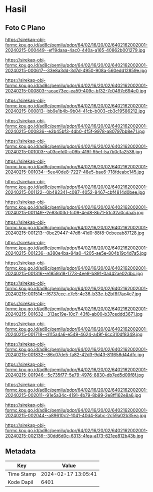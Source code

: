 # Hasil

## Foto C Plano

https://sirekap-obj-formc.kpu.go.id/ad8c/pemilu/pdpr/64/02/16/20/02/6402162002001-20240215-000449--ef19daaa-4ac0-440a-a165-40862b001279.jpg

https://sirekap-obj-formc.kpu.go.id/ad8c/pemilu/pdpr/64/02/16/20/02/6402162002001-20240215-000617--33e8a3dd-3d7d-4950-908a-560edd12859e.jpg

https://sirekap-obj-formc.kpu.go.id/ad8c/pemilu/pdpr/64/02/16/20/02/6402162002001-20240215-000803--acae73ec-ea59-409c-bf32-7c0497c694e0.jpg

https://sirekap-obj-formc.kpu.go.id/ad8c/pemilu/pdpr/64/02/16/20/02/6402162002001-20240215-000813--bb9e1b4b-9b04-41cb-b003-cb3c19586212.jpg

https://sirekap-obj-formc.kpu.go.id/ad8c/pemilu/pdpr/64/02/16/20/02/6402162002001-20240215-000836--e3b45bf3-4db0-4f5f-9978-a80797bb8e71.jpg

https://sirekap-obj-formc.kpu.go.id/ad8c/pemilu/pdpr/64/02/16/20/02/6402162002001-20240215-001003--a03cefd0-c09b-419f-95ef-5a7b0c1a2538.jpg

https://sirekap-obj-formc.kpu.go.id/ad8c/pemilu/pdpr/64/02/16/20/02/6402162002001-20240215-001034--5ee40de8-7227-48e5-bae6-718fdeabc145.jpg

https://sirekap-obj-formc.kpu.go.id/ad8c/pemilu/pdpr/64/02/16/20/02/6402162002001-20240215-001122--0b482341-c087-4052-8467-cbf4814d0bee.jpg

https://sirekap-obj-formc.kpu.go.id/ad8c/pemilu/pdpr/64/02/16/20/02/6402162002001-20240215-001149--2e83d03d-fc09-4ed8-8b71-51c32a0cdaa5.jpg

https://sirekap-obj-formc.kpu.go.id/ad8c/pemilu/pdpr/64/02/16/20/02/6402162002001-20240215-001213--0be29447-47d6-41d0-88f8-0cbeeab87128.jpg

https://sirekap-obj-formc.kpu.go.id/ad8c/pemilu/pdpr/64/02/16/20/02/6402162002001-20240215-001236--a380e4ba-84a0-4205-ae5e-804b19c4d7a5.jpg

https://sirekap-obj-formc.kpu.go.id/ad8c/pemilu/pdpr/64/02/16/20/02/6402162002001-20240215-001316--e1859a18-1773-4ee9-b891-0ad42ae02dbc.jpg

https://sirekap-obj-formc.kpu.go.id/ad8c/pemilu/pdpr/64/02/16/20/02/6402162002001-20240215-001514--f6737cce-c7e5-4c36-b33e-b2bf8f7ac4c7.jpg

https://sirekap-obj-formc.kpu.go.id/ad8c/pemilu/pdpr/64/02/16/20/02/6402162002001-20240215-001632--313ac19e-10c7-43f8-ab00-b37ceddd3671.jpg

https://sirekap-obj-formc.kpu.go.id/ad8c/pemilu/pdpr/64/02/16/20/02/6402162002001-20240215-001718--d115a4a6-e549-4624-a49f-6cc310df8349.jpg

https://sirekap-obj-formc.kpu.go.id/ad8c/pemilu/pdpr/64/02/16/20/02/6402162002001-20240215-001832--86c07de5-fa82-42d3-9d43-81f658d44dfc.jpg

https://sirekap-obj-formc.kpu.go.id/ad8c/pemilu/pdpr/64/02/16/20/02/6402162002001-20240215-001946--5c735f77-5e79-4976-8830-db7ed5d09f8f.jpg

https://sirekap-obj-formc.kpu.go.id/ad8c/pemilu/pdpr/64/02/16/20/02/6402162002001-20240215-002011--91e5a34c-4191-4b79-8b99-2e8ff162e8a6.jpg

https://sirekap-obj-formc.kpu.go.id/ad8c/pemilu/pdpr/64/02/16/20/02/6402162002001-20240215-002044--a89610c2-1041-40d4-8abc-2c59a02b35ea.jpg

https://sirekap-obj-formc.kpu.go.id/ad8c/pemilu/pdpr/64/02/16/20/02/6402162002001-20240215-002136--30dd6d0c-6313-4fea-a173-621ee812b43b.jpg


## Metadata

| Key        | Value               |
| ---------- | ------------------- |
| Time Stamp | 2024-02-17 13:05:41 |
| Kode Dapil | 6401                |



